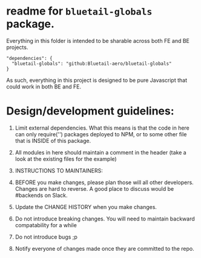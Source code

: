 # readme for `bluetail-globals` package.

Everything in this folder is intended to be sharable across both FE and BE projects.

```
"dependencies": {
  "bluetail-globals": "github:Bluetail-aero/bluetail-globals"
}
```

As such, everything in this project is designed to be pure Javascript that could work in both BE and FE.

# Design/development guidelines:

1. Limit external dependencies.  What this means is that the code in here can only require('') packages deployed to NPM, or to some other file that is INSIDE of this package.

2. All modules in here should maintain a comment in the header (take a look at the existing files for the example)

3. INSTRUCTIONS TO MAINTAINERS: 
  1. BEFORE you make changes, please plan those will all other developers. Changes are hard to reverse. A good place to discuss would be #backends on Slack.
  2. Update the CHANGE HISTORY when you make changes.
  3. Do not introduce breaking changes.  You will need to maintain backward compatability for a while 
  4. Do not introduce bugs ;p 
  5. Notify everyone of changes made once they are committed to the repo.
